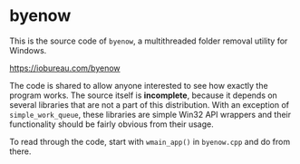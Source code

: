 # byenow

This is the source code of `byenow`, a multithreaded folder removal utility for Windows.

https://iobureau.com/byenow

The code is shared to allow anyone interested to see how exactly the program works. The source itself is **incomplete**, because it depends on several libraries that are not a part of this distribution. With an exception of `simple_work_queue`, these libraries are simple Win32 API wrappers and their functionality should be fairly obvious from their usage.

To read through the code, start with `wmain_app()` in `byenow.cpp` and do from there.
